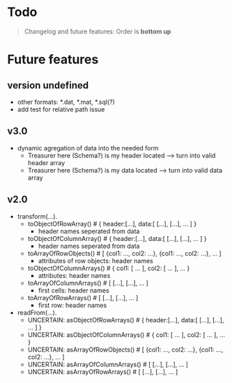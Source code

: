 # Todo
> Changelog and future features: Order is **bottom up**

# Future features
## version undefined
- other formats: *.dat, *.mat, *.sql(?)
- add test for relative path issue

## v3.0
- dynamic agregation of data into the needed form
  - Treasurer here (Schema?) is my header located --> turn into valid header array
  - Treasurer here (Schema?) is my data located --> turn into valid data array

## v2.0
- transform(...).
  - toObjectOfRowArray() # { header:[...], data:[ [...], [...], ... ] }
    - header names seperated from data
  - toObjectOfColumnArray() # { header:[...], data:[ [...], [...], ... ] }
    - header names seperated from data
  - toArrayOfRowObjects() # [ {col1: ..., col2: ...}, {col1: ..., col2: ...}, ... ]
    - attributes of row objects: header names
  - toObjectOfColumnArrays() # { col1: [ ... ], col2: [ ... ], ... }
    - attributes: header names
  - toArrayOfColumnArrays() # [ [...], [...], ... ]
    - first cells: header names
  - toArrayOfRowArrays() # [ [...], [...], ... ]
    - first row: header names
- readFrom(...).
  - UNCERTAIN: asObjectOfRowArrays() # { header:[...], data:[ [...], [...], ... ] }
  - UNCERTAIN: asObjectOfColumnArrays() # { col1: [ ... ], col2: [ ... ], ... }
  - UNCERTAIN: asArrayOfRowObjects() # [ {col1: ..., col2: ...}, {col1: ..., col2: ...}, ... ]
  - UNCERTAIN: asArrayOfColumnArrays() # [ [...], [...], ... ]
  - UNCERTAIN: asArrayOfRowArrays() # [ [...], [...], ... ]
